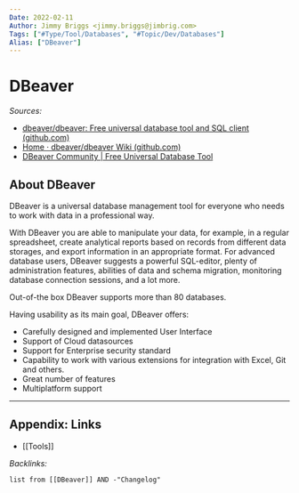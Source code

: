 ```yaml
---
Date: 2022-02-11
Author: Jimmy Briggs <jimmy.briggs@jimbrig.com>
Tags: ["#Type/Tool/Databases", "#Topic/Dev/Databases"]
Alias: ["DBeaver"]
---
```


# DBeaver

*Sources:*

- [dbeaver/dbeaver: Free universal database tool and SQL client (github.com)](https://github.com/dbeaver/dbeaver)
- [Home · dbeaver/dbeaver Wiki (github.com)](https://github.com/dbeaver/dbeaver/wiki)
- [DBeaver Community | Free Universal Database Tool](https://dbeaver.io/)


## About DBeaver

DBeaver is a universal database management tool for everyone who needs to work with data in a professional way.

With DBeaver you are able to manipulate your data, for example, in a regular spreadsheet, create analytical reports based on records from different data storages, and export information in an appropriate format. For advanced database users, DBeaver suggests a powerful SQL-editor, plenty of administration features, abilities of data and schema migration, monitoring database connection sessions, and a lot more.

Out-of-the box DBeaver supports more than 80 databases.

Having usability as its main goal, DBeaver offers:

-   Carefully designed and implemented User Interface
-   Support of Cloud datasources
-   Support for Enterprise security standard
-   Capability to work with various extensions for integration with Excel, Git and others.
-   Great number of features
-   Multiplatform support

***

## Appendix: Links

- [[Tools]]

*Backlinks:*

```dataview
list from [[DBeaver]] AND -"Changelog"
```